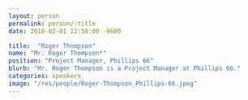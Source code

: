 ```yaml
---
layout: person
permalink: person/:title
date: 2018-02-01 12:58:00 -0600

title:  "Roger Thompson"
name: "Mr. Roger Thompson*"
position: "Project Manager, Phillips 66"
blurb: "Mr. Roger Thompson is a Project Manager at Phillips 66."
categories: speakers
image: "/res/people/Roger-Thompson_Phillips-66.jpeg"
---
```

